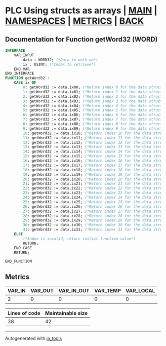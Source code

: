 # PLC Using structs as arrays | [MAIN] | [NAMESPACES] | [METRICS] | [BACK]  

## Documentation for Function getWord32 (WORD)  

```pascal
INTERFACE
    VAR_INPUT
        data : WORD32; (*Data to work on*)
        ix : USINT; (*Index to retrieve*)
    END_VAR
END_INTERFACE
FUNCTION getWord32 :
    CASE ix OF
    	0: getWord32 := data.ix00; (*Return index 0 for the data struct*)
    	1: getWord32 := data.ix01; (*Return index 1 for the data struct*)
    	2: getWord32 := data.ix02; (*Return index 2 for the data struct*)
    	3: getWord32 := data.ix03; (*Return index 3 for the data struct*)
    	4: getWord32 := data.ix04; (*Return index 4 for the data struct*)
    	5: getWord32 := data.ix05; (*Return index 5 for the data struct*)
    	6: getWord32 := data.ix06; (*Return index 6 for the data struct*)
    	7: getWord32 := data.ix07; (*Return index 7 for the data struct*)
    	8: getWord32 := data.ix08; (*Return index 8 for the data struct*)
    	9: getWord32 := data.ix09; (*Return index 9 for the data struct*)
    	10: getWord32 := data.ix10; (*Return index 10 for the data struct*)
    	11: getWord32 := data.ix11; (*Return index 11 for the data struct*)
    	12: getWord32 := data.ix12; (*Return index 12 for the data struct*)
    	13: getWord32 := data.ix13; (*Return index 13 for the data struct*)
    	14: getWord32 := data.ix14; (*Return index 14 for the data struct*)
    	15: getWord32 := data.ix15; (*Return index 15 for the data struct*)
    	16: getWord32 := data.ix16; (*Return index 16 for the data struct*)
    	17: getWord32 := data.ix17; (*Return index 17 for the data struct*)
    	18: getWord32 := data.ix18; (*Return index 18 for the data struct*)
    	19: getWord32 := data.ix19; (*Return index 19 for the data struct*)
    	20: getWord32 := data.ix20; (*Return index 20 for the data struct*)
    	21: getWord32 := data.ix21; (*Return index 21 for the data struct*)
    	22: getWord32 := data.ix22; (*Return index 22 for the data struct*)
    	23: getWord32 := data.ix23; (*Return index 23 for the data struct*)
    	24: getWord32 := data.ix24; (*Return index 24 for the data struct*)
    	25: getWord32 := data.ix25; (*Return index 25 for the data struct*)
    	26: getWord32 := data.ix26; (*Return index 26 for the data struct*)
    	27: getWord32 := data.ix27; (*Return index 27 for the data struct*)
    	28: getWord32 := data.ix28; (*Return index 28 for the data struct*)
    	29: getWord32 := data.ix29; (*Return index 29 for the data struct*)
    	30: getWord32 := data.ix30; (*Return index 30 for the data struct*)
    	31: getWord32 := data.ix31; (*Return index 31 for the data struct*)
    ELSE
    	(*Index is invalid, return initial function value*)
    	RETURN;
    END_CASE
    RETURN;

END_FUNCTION
```

## Metrics  

| VAR_IN | VAR_OUT | VAR_IN_OUT | VAR_TEMP | VAR_LOCAL |
| ------ | ------- | ---------- | --------- | -------- |
| 2 | 0 | 0 | 0 | 0 |  

| Lines of code | Maintainable size |
| ------------- | ----------------- |
| 38 | 42 |

---
Autogenerated with [ia_tools](https://github.com/tkucic/ia_tools)  

[MAIN]: ../../../../index_st.md
[NAMESPACES]: ../../nsList_st.md
[METRICS]: ../../../metrics_st.md
[BACK]: ../nsMain_st.md
